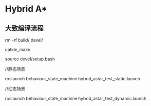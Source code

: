 # Hybrid A*

## 大致编译流程
rm -rf build/ devel/

catkin_make

source devel/setup.bash

//静态场景

roslaunch behaviour_state_machine hybrid_astar_test_static.launch

//动态场景

roslaunch behaviour_state_machine hybrid_astar_test_dynamic.launch
